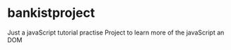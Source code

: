 # bankistproject
Just a javaScript tutorial practise
Project to learn more of the javaScript an DOM
